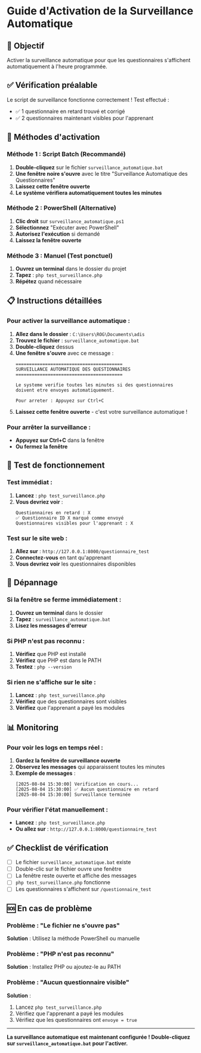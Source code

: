 # Guide d'Activation de la Surveillance Automatique

## 🎯 Objectif
Activer la surveillance automatique pour que les questionnaires s'affichent automatiquement à l'heure programmée.

## ✅ Vérification préalable
Le script de surveillance fonctionne correctement ! Test effectué :
- ✅ 1 questionnaire en retard trouvé et corrigé
- ✅ 2 questionnaires maintenant visibles pour l'apprenant

## 🚀 Méthodes d'activation

### Méthode 1 : Script Batch (Recommandé)
1. **Double-cliquez** sur le fichier `surveillance_automatique.bat`
2. **Une fenêtre noire s'ouvre** avec le titre "Surveillance Automatique des Questionnaires"
3. **Laissez cette fenêtre ouverte**
4. **Le système vérifiera automatiquement toutes les minutes**

### Méthode 2 : PowerShell (Alternative)
1. **Clic droit** sur `surveillance_automatique.ps1`
2. **Sélectionnez** "Exécuter avec PowerShell"
3. **Autorisez l'exécution** si demandé
4. **Laissez la fenêtre ouverte**

### Méthode 3 : Manuel (Test ponctuel)
1. **Ouvrez un terminal** dans le dossier du projet
2. **Tapez** : `php test_surveillance.php`
3. **Répétez** quand nécessaire

## 📋 Instructions détaillées

### Pour activer la surveillance automatique :

1. **Allez dans le dossier** : `C:\Users\ROG\Documents\adis`
2. **Trouvez le fichier** : `surveillance_automatique.bat`
3. **Double-cliquez** dessus
4. **Une fenêtre s'ouvre** avec ce message :
   ```
   ========================================
   SURVEILLANCE AUTOMATIQUE DES QUESTIONNAIRES
   ========================================
   
   Le systeme verifie toutes les minutes si des questionnaires
   doivent etre envoyes automatiquement.
   
   Pour arreter : Appuyez sur Ctrl+C
   ```
5. **Laissez cette fenêtre ouverte** - c'est votre surveillance automatique !

### Pour arrêter la surveillance :
- **Appuyez sur Ctrl+C** dans la fenêtre
- **Ou fermez la fenêtre**

## 🧪 Test de fonctionnement

### Test immédiat :
1. **Lancez** : `php test_surveillance.php`
2. **Vous devriez voir** :
   ```
   Questionnaires en retard : X
   ✅ Questionnaire ID X marqué comme envoyé
   Questionnaires visibles pour l'apprenant : X
   ```

### Test sur le site web :
1. **Allez sur** : `http://127.0.0.1:8000/questionnaire_test`
2. **Connectez-vous** en tant qu'apprenant
3. **Vous devriez voir** les questionnaires disponibles

## 🔧 Dépannage

### Si la fenêtre se ferme immédiatement :
1. **Ouvrez un terminal** dans le dossier
2. **Tapez** : `surveillance_automatique.bat`
3. **Lisez les messages d'erreur**

### Si PHP n'est pas reconnu :
1. **Vérifiez** que PHP est installé
2. **Vérifiez** que PHP est dans le PATH
3. **Testez** : `php --version`

### Si rien ne s'affiche sur le site :
1. **Lancez** : `php test_surveillance.php`
2. **Vérifiez** que des questionnaires sont visibles
3. **Vérifiez** que l'apprenant a payé les modules

## 📊 Monitoring

### Pour voir les logs en temps réel :
1. **Gardez la fenêtre de surveillance ouverte**
2. **Observez les messages** qui apparaissent toutes les minutes
3. **Exemple de messages** :
   ```
   [2025-08-04 15:30:00] Verification en cours...
   [2025-08-04 15:30:00] ✅ Aucun questionnaire en retard
   [2025-08-04 15:30:00] Surveillance terminée
   ```

### Pour vérifier l'état manuellement :
- **Lancez** : `php test_surveillance.php`
- **Ou allez sur** : `http://127.0.0.1:8000/questionnaire_test`

## ✅ Checklist de vérification

- [ ] Le fichier `surveillance_automatique.bat` existe
- [ ] Double-clic sur le fichier ouvre une fenêtre
- [ ] La fenêtre reste ouverte et affiche des messages
- [ ] `php test_surveillance.php` fonctionne
- [ ] Les questionnaires s'affichent sur `/questionnaire_test`

## 🆘 En cas de problème

### Problème : "Le fichier ne s'ouvre pas"
**Solution** : Utilisez la méthode PowerShell ou manuelle

### Problème : "PHP n'est pas reconnu"
**Solution** : Installez PHP ou ajoutez-le au PATH

### Problème : "Aucun questionnaire visible"
**Solution** : 
1. Lancez `php test_surveillance.php`
2. Vérifiez que l'apprenant a payé les modules
3. Vérifiez que les questionnaires ont `envoye = true`

---

**La surveillance automatique est maintenant configurée ! Double-cliquez sur `surveillance_automatique.bat` pour l'activer.** 